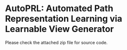 # AutoPRL: Automated Path Representation Learning via Learnable View Generator

Please check the attached zip file for source code.
